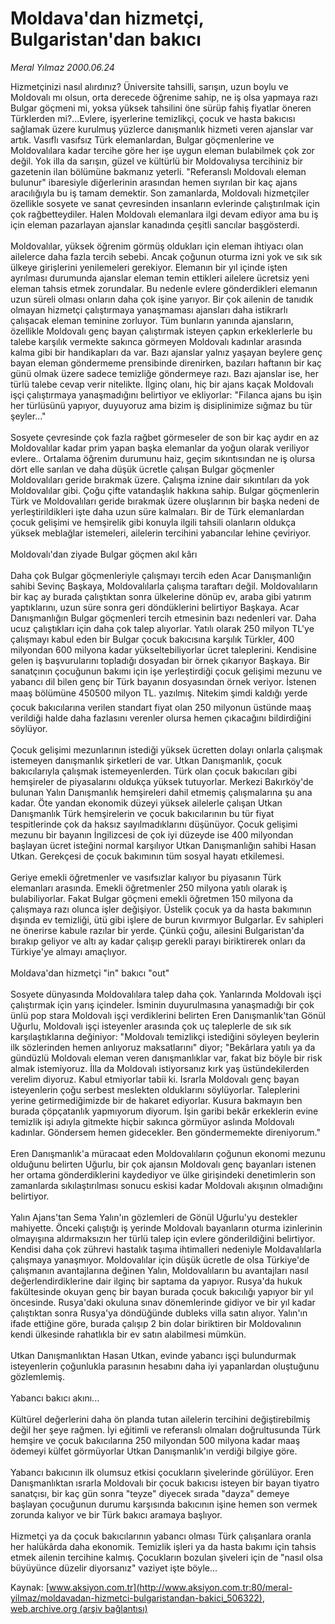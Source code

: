 # Moldava'dan hizmetçi, Bulgaristan'dan bakıcı

*Meral Yılmaz 2000.06.24*

<div class="pNewsDetailMainContent ctx_content" itemprop="articleBody">
 Hizmetçinizi nasıl alırdınız? Üniversite tahsilli, sarışın, uzun boylu ve Moldovalı mı olsun, orta derecede öğrenime sahip, ne iş olsa yapmaya razı Bulgar göçmeni mi, yoksa yüksek tahsilini öne sürüp fahiş fiyatlar öneren Türklerden mi?...Evlere, işyerlerine temizlikçi, çocuk ve hasta bakıcısı sağlamak üzere kurulmuş yüzlerce danışmanlık hizmeti veren ajanslar var artık. Vasıflı vasıfsız Türk elemanlardan, Bulgar göçmenlerine ve Moldovalılara kadar tercihe göre her işe uygun eleman bulabilmek çok zor değil. Yok illa da sarışın, güzel ve kültürlü bir Moldovalıysa tercihiniz bir gazetenin ilan bölümüne bakmanız yeterli. "Referanslı Moldovalı eleman bulunur" ibaresiyle diğerlerinin arasından hemen sıyrılan bir kaç ajans aracılığıyla bu iş tamam demektir. Son zamanlarda, Moldovalı hizmetçiler özellikle sosyete ve sanat çevresinden insanların evlerinde çalıştırılmak için çok rağbetteydiler. Halen Moldovalı elemanlara ilgi devam ediyor ama bu iş için eleman pazarlayan ajanslar kanadında çeşitli sancılar başgösterdi.
 <br/>
 <br/>
 Moldovalılar, yüksek öğrenim görmüş oldukları için eleman ihtiyacı olan ailelerce daha fazla tercih sebebi. Ancak çoğunun oturma izni yok ve sık sık ülkeye girişlerini yenilemeleri gerekiyor. Elemanın bir yıl içinde işten ayrılması durumunda ajanslar eleman temin ettikleri ailelere ücretsiz yeni eleman tahsis etmek zorundalar. Bu nedenle evlere gönderdikleri elemanın uzun süreli olması onların daha çok işine yarıyor. Bir çok ailenin de tanıdık olmayan hizmetçi çalıştırmaya yanaşmaması ajansları daha istikrarlı çalışacak eleman teminine zorluyor. Tüm bunların yanında ajansların, özellikle Moldovalı genç bayan çalıştırmak isteyen çapkın erkeklerlerle bu talebe karşılık vermekte sakınca görmeyen Moldovalı kadınlar arasında kalma gibi bir handikapları da var. Bazı ajanslar yalnız yaşayan beylere genç bayan eleman göndermeme prensibinde direnirken, bazıları haftanın bir kaç günü olmak üzere sadece temizliğe göndermeye razı. Bazı ajanslar ise, her türlü talebe cevap verir nitelikte. İlginç olanı, hiç bir ajans kaçak Moldovalı işçi çalıştırmaya yanaşmadığını belirtiyor ve ekliyorlar: "Filanca ajans bu işin her türlüsünü yapıyor, duyuyoruz ama bizim iş disiplinimize sığmaz bu tür şeyler..."
 <br/>
 <br/>
 Sosyete çevresinde çok fazla rağbet görmeseler de son bir kaç aydır en az Moldovalılar kadar prim yapan başka elemanlar da yoğun olarak veriliyor evlere.. Ortalama öğrenim durumunu haiz, geçim sıkıntısından ne iş olursa dört elle sarılan ve daha düşük ücretle çalışan Bulgar göçmenler Moldovalıları geride bırakmak üzere. Çalışma iznine dair sıkıntıları da yok Moldovalılar gibi. Çoğu çifte vatandaşlık hakkına sahip. Bulgar göçmenlerin Türk ve Moldovalıları geride bırakmak üzere oluşlarının bir başka nedeni de yerleştirildikleri işte daha uzun süre kalmaları. Bir de Türk elemanlardan çocuk gelişimi ve hemşirelik gibi konuyla ilgili tahsili olanların oldukça yüksek meblağlar istemeleri, ailelerin tercihini yabancılar lehine çeviriyor.
 <br/>
 <br/>
 Moldovalı'dan ziyade Bulgar göçmen akıl kârı
 <br/>
 <br/>
 Daha çok Bulgar göçmenleriyle çalışmayı tercih eden Acar Danışmanlığın sahibi Sevinç Başkaya, Moldovalılarla çalışma taraftarı değil. Moldovalıların bir kaç ay burada çalıştıktan sonra ülkelerine dönüp ev, araba gibi yatırım yaptıklarını, uzun süre sonra geri döndüklerini belirtiyor Başkaya. Acar Danışmanlığın Bulgar göçmenleri tercih etmesinin bazı nedenleri var. Daha ucuz çalıştıkları için daha çok talep alıyorlar. Yatılı olarak 250 milyon TL'ye çalışmayı kabul eden bir Bulgar çocuk bakıcısına karşılık Türkler, 400 milyondan 600 milyona kadar yükseltebiliyorlar ücret taleplerini. Kendisine gelen iş başvurularını topladığı dosyadan bir örnek çıkarıyor Başkaya. Bir sanatçının çocuğunun bakımı için işe yerleştirdiği çocuk gelişimi mezunu ve yabancı dil bilen genç bir Türk bayanın dosyasından örnek veriyor. İstenen maaş bölümüne 450500 milyon TL. yazılmış. Nitekim şimdi kaldığı yerde çocuk bakıcılarına verilen standart fiyat olan 250 milyonun üstünde maaş verildiği halde daha fazlasını verenler olursa hemen çıkacağını bildirdiğini söylüyor.
 <br/>
 <br/>
 Çocuk gelişimi mezunlarının istediği yüksek ücretten dolayı onlarla çalışmak istemeyen danışmanlık şirketleri de var. Utkan Danışmanlık, çocuk bakıcılarıyla çalışmak istemeyenlerden. Türk olan çocuk bakıcıları gibi hemşireler de piyasalarını oldukça yüksek tutuyorlar. Merkezi Bakırköy'de bulunan Yalın Danışmanlık hemşireleri dahil etmemiş çalışmalarına şu ana kadar. Öte yandan ekonomik düzeyi yüksek ailelerle çalışan Utkan Danışmanlık Türk hemşirelerin ve çocuk bakıcılarının bu tür fiyat tespitlerinde çok da haksız sayılmadıklarını düşünüyor. Çocuk gelişimi mezunu bir bayanın İngilizcesi de çok iyi düzeyde ise 400 milyondan başlayan ücret isteğini normal karşılıyor Utkan Danışmanlığın sahibi Hasan Utkan. Gerekçesi de çocuk bakımının tüm sosyal hayatı etkilemesi.
 <br/>
 <br/>
 Geriye emekli öğretmenler ve vasıfsızlar kalıyor bu piyasanın Türk elemanları arasında. Emekli öğretmenler 250 milyona yatılı olarak iş bulabiliyorlar. Fakat Bulgar göçmeni emekli öğretmen 150 milyona da çalışmaya razı olunca işler değişiyor. Üstelik çocuk ya da hasta bakımının dışında ev temizliği, ütü gibi işlere de burun kıvırmıyor Bulgarlar. Ev sahipleri ne önerirse kabule razılar bir yerde. Çünkü çoğu, ailesini Bulgaristan'da bırakıp geliyor ve altı ay kadar çalışıp gerekli parayı biriktirerek onları da Türkiye'ye almayı amaçlıyor.
 <br/>
 <br/>
 Moldava'dan hizmetçi "in" bakıcı "out"
 <br/>
 <br/>
 Sosyete dünyasında Moldovalılara talep daha çok. Yanlarında Moldovalı işçi çalıştırmak için yarış içindeler. İsminin duyurulmasına yanaşmadığı bir çok ünlü pop stara Moldovalı işçi verdiklerini belirten Eren Danışmanlık'tan Gönül Uğurlu, Moldovalı işçi isteyenler arasında çok uç taleplerle de sık sık karşılaştıklarına değiniyor: "Moldovalı temizlikçi istediğini söyleyen beylerin ilk sözlerinden hemen anlıyoruz maksatlarını" diyor; "Bekârlara yatılı ya da gündüzlü Moldovalı eleman veren danışmanlıklar var, fakat biz böyle bir risk almak istemiyoruz. İlla da Moldovalı istiyorsanız kırk yaş üstündekilerden verelim diyoruz. Kabul etmiyorlar tabii ki. Israrla Moldovalı genç bayan isteyenlerin çoğu serbest meslekten olduklarını söylüyorlar. Taleplerini yerine getirmediğimizde bir de hakaret ediyorlar. Kusura bakmayın ben burada çöpçatanlık yapmıyorum diyorum. İşin garibi bekâr erkeklerin evine temizlik işi adıyla gitmekte hiçbir sakınca görmüyor aslında Moldovalı kadınlar. Göndersem hemen gidecekler. Ben göndermemekte direniyorum."
 <br/>
 <br/>
 Eren Danışmanlık'a müracaat eden Moldovalıların çoğunun ekonomi mezunu olduğunu belirten Uğurlu, bir çok ajansın Moldovalı genç bayanları istenen her ortama gönderdiklerini kaydediyor ve ülke girişindeki denetimlerin son zamanlarda sıkılaştırılması sonucu eskisi kadar Moldovalı akışının olmadığını belirtiyor.
 <br/>
 <br/>
 Yalın Ajans'tan Sema Yalın'ın gözlemleri de Gönül Uğurlu'yu destekler mahiyette. Önceki çalıştığı iş yerinde Moldovalı bayanların oturma izinlerinin olmayışına aldırmaksızın her türlü talep için evlere gönderildiğini belirtiyor. Kendisi daha çok zührevi hastalık taşıma ihtimalleri nedeniyle Moldavalılarla çalışmaya yanaşmıyor. Moldovalılar için düşük ücretle de olsa Türkiye'de çalışmanın avantajlarına değinen Yalın, Moldovalıların bu avantajları nasıl değerlendirdiklerine dair ilginç bir saptama da yapıyor. Rusya'da hukuk fakültesinde okuyan genç bir bayan burada çocuk bakıcılığı yapıyor bir yıl öncesinde. Rusya'daki okuluna sınav dönemlerinde gidiyor ve bir yıl kadar çalıştıktan sonra Rusya'ya döndüğünde dubleks villa satın alıyor. Yalın'ın ifade ettiğine göre, burada çalışıp 2 bin dolar biriktiren bir Moldovalının kendi ülkesinde rahatlıkla bir ev satın alabilmesi mümkün.
 <br/>
 <br/>
 Utkan Danışmanlıktan Hasan Utkan, evinde yabancı işçi bulundurmak isteyenlerin çoğunlukla parasının hesabını daha iyi yapanlardan oluştuğunu gözlemlemiş.
 <br/>
 <br/>
 Yabancı bakıcı akını...
 <br/>
 <br/>
 Kültürel değerlerini daha ön planda tutan ailelerin tercihini değiştirebilmiş değil her şeye rağmen. İyi eğitimli ve referanslı olmaları doğrultusunda Türk hemşire ve çocuk bakıcılarına 250 milyondan 500 milyona kadar maaş ödemeyi külfet görmüyorlar Utkan Danışmanlık'ın verdiği bilgiye göre.
 <br/>
 <br/>
 Yabancı bakıcının ilk olumsuz etkisi çocukların şivelerinde görülüyor. Eren Danışmanlıktan ısrarla Moldovalı bir çocuk bakıcısı isteyen bir bayan tiyatro sanatçısı, bir kaç gün sonra "teyze" diyecek sırada "dayza" demeye başlayan çocuğunun durumu karşısında bakıcının işine hemen son vermek zorunda kalıyor ve bir Türk bakıcı aramaya başlıyor.
 <br/>
 <br/>
 Hizmetçi ya da çocuk bakıcılarının yabancı olması Türk çalışanlara oranla her halükârda daha ekonomik. Temizlik işleri ya da hasta bakımı için tahsis etmek ailenin tercihine kalmış. Çocukların bozulan şiveleri için de "nasıl olsa büyüyünce düzelir diyorsanız" vaziyet işte böyle...
 <br/>
</div>


Kaynak: [www.aksiyon.com.tr](http://www.aksiyon.com.tr:80/meral-yilmaz/moldavadan-hizmetci-bulgaristandan-bakici_506322), [web.archive.org (arşiv bağlantısı)](http://web.archive.org/web/20151227010517/http://www.aksiyon.com.tr:80/meral-yilmaz/moldavadan-hizmetci-bulgaristandan-bakici_506322)
